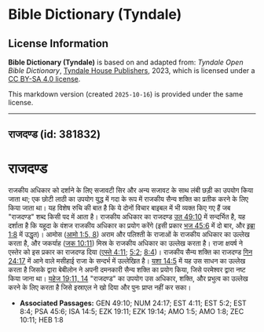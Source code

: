 # Bible Dictionary (Tyndale)

## License Information

**Bible Dictionary (Tyndale)** is based on and adapted from: _Tyndale Open Bible Dictionary_, [Tyndale House Publishers](https://tyndaleopenresources.com/), 2023, which is licensed under a [CC BY-SA 4.0 license](https://creativecommons.org/licenses/by-sa/4.0/legalcode.en).

This markdown version (created `2025-10-16`) is provided under the same license.



--------------------------------

## राजदण्ड (id: 381832)

राजदण्ड
=======

राजकीय अधिकार को दर्शाने के लिए सजावटी सिर और अन्य सजावट के साथ लंबी छड़ी का उपयोग किया जाता था; एक छोटी लाठी का उपयोग युद्ध में गदा के रूप में राजकीय सैन्य शक्ति का प्रतीक करने के लिए किया जाता था। यह विशेष रुचि की बात है कि ये दोनों विचार बाइबल में भी व्यक्त किए गए हैं जब "राजदण्ड" शब्द किसी पद में आता है। राजकीय अधिकार का राजदण्ड [उत 49:10](https://ref.ly/Gen49:10) में सन्दर्भित है, यह दर्शाता है कि यहूदा के वंशज राजकीय अधिकार का प्रयोग करेंगे (इसी प्रकार [भज 45:6](https://ref.ly/Ps45:6) में दो बार, और [इब्रा 1:8](https://ref.ly/Heb1:8) में उद्धृत)। आमोस ([आमो 1:5, 8](https://ref.ly/Amos1:5,Amos1:8)) अराम और पलिश्ती के राजाओं के राजकीय अधिकार का उल्लेख करता है, और जकर्याह ([जक 10:11](https://ref.ly/Zech10:11)) मिस्र के राजकीय अधिकार का उल्लेख करता है। राजा क्षयर्ष ने एस्तेर को इस प्रकार का राजदण्ड दिया ([एस्ते 4:11](https://ref.ly/Esth4:11); [5:2](https://ref.ly/Esth5:2); [8:4](https://ref.ly/Esth8:4))। राजकीय सैन्य शक्ति का राजदण्ड [गिन 24:17](https://ref.ly/Num24:17) में आने वाले मसीहाई राजा के सन्दर्भ में उल्लेखित है। [यशा 14:5](https://ref.ly/Isa14:5) में यह उस साधन का उल्लेख करता है जिसके द्वारा बेबीलोन ने अपनी दमनकारी सैन्य शक्ति का प्रयोग किया, जिसे परमेश्वर द्वारा नष्ट किया जाना था। [यहेज 19:11, 14](https://ref.ly/Ezek19:11,Ezek19:14) "राजदण्ड" का उपयोग उस अधिकार, शक्ति, और प्रभुत्व का उल्लेख करने के लिए करता है जिसे इस्राएल ने खो दिया और पुनः प्राप्त नहीं कर सका।

* **Associated Passages:** GEN 49:10; NUM 24:17; EST 4:11; EST 5:2; EST 8:4; PSA 45:6; ISA 14:5; EZK 19:11; EZK 19:14; AMO 1:5; AMO 1:8; ZEC 10:11; HEB 1:8

